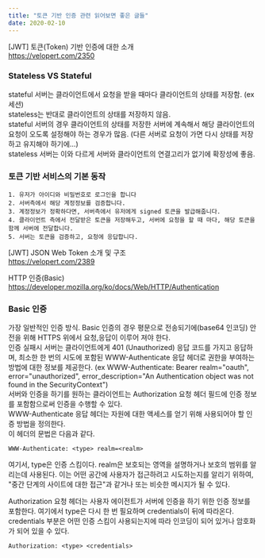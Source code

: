 ```yaml
---
title: "토큰 기반 인증 관련 읽어보면 좋은 글들"
date: 2020-02-10
---
```



[JWT] 토큰(Token) 기반 인증에 대한 소개  
https://velopert.com/2350

### Stateless VS Stateful  
stateful 서버는 클라이언트에서 요청을 받을 때마다 클라이언트의 상태를 저장함. (ex 세션)  
stateless는 반대로 클라이언트의 상태를 저장하지 않음.  
stateful 서버의 경우 클라이언트의 상태를 저장한 서버에 계속해서 해당 클라이언트의 요청이 오도록 설정해야 하는 경우가 많음. (다른 서버로 요청이 가면 다시 상태를 저장하고 유지해야 하기에...)  
stateless 서버는 이와 다르게 서버와 클라이언트의 연결고리가 없기에 확장성에 좋음.  

### 토큰 기반 서비스의 기본 동작
```text
1. 유저가 아이디와 비밀번호로 로그인을 합니다
2. 서버측에서 해당 계정정보를 검증합니다.
3. 계정정보가 정확하다면, 서버측에서 유저에게 signed 토큰을 발급해줍니다.
4. 클라이언트 측에서 전달받은 토큰을 저장해두고, 서버에 요청을 할 때 마다, 해당 토큰을 함께 서버에 전달합니다.
5. 서버는 토큰을 검증하고, 요청에 응답합니다.
```

[JWT] JSON Web Token 소개 및 구조  
https://velopert.com/2389


HTTP 인증(Basic)  
https://developer.mozilla.org/ko/docs/Web/HTTP/Authentication

### Basic 인증  
가장 일반적인 인증 방식.
Basic 인증의 경우 평문으로 전송되기에(base64 인코딩) 안전을 위해 HTTPS 위에서 요청,응답이 이루어 져야 한다.  
인증 실패시 서버는 클라이언트에게 401 (Unauthorized) 응답 코드를 가지고 응답하며, 최소한 한 번의 시도에 포함된 WWW-Authenticate 응답 헤더로 권한을 부여하는 방법에 대한 정보를 제공한다. (ex WWW-Authenticate: Bearer realm="oauth", error="unauthorized", error_description="An Authentication object was not found in the SecurityContext")  
서버와 인증을 하기를 원하는 클라이언트는 Authorization 요청 헤더 필드에 인증 정보를 포함함으로써 인증을 수행할 수 있다.  
WWW-Authenticate 응답 헤더는 자원에 대한 액세스를 얻기 위해 사용되어야 할 인증 방법을 정의한다.  
이 헤더의 문법은 다음과 같다.  
```text
WWW-Authenticate: <type> realm=<realm>
```
여기서, type은 인증 스킴이다. realm은 보호되는 영역을 설명하거나 보호의 범위를 알리는데 사용된다. 이는 어떤 공간에 사용자가 접근하려고 시도하는지를 알리기 위하여, "중간 단계의 사이트에 대한 접근"과 같거나 또는 비슷한 메시지가 될 수 있다.  
 
Authorization 요청 헤더는 사용자 에이전트가 서버에 인증을 하기 위한 인증 정보를 포함한다. 여기에서 type은 다시 한 번 필요하며 credentials이 뒤에 따라온다. credentials 부분은 어떤 인증 스킴이 사용되는지에 따라 인코딩이 되어 있거나 암호화가 되어 있을 수 있다.
```text
Authorization: <type> <credentials>
```
